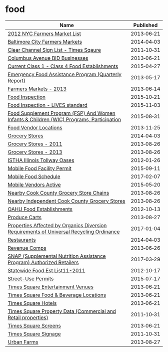 # food

Name | Published
---- | ---------
[2012 NYC Farmers Market List](../datasets/b7kx-qikm.md) | 2013&#x2011;06&#x2011;21
[Baltimore City Farmers Markets](../datasets/atzp-3tnt.md) | 2014&#x2011;04&#x2011;03
[Clear Channel Sign List - Times Sqaure](../datasets/wjtn-s4z7.md) | 2011&#x2011;10&#x2011;31
[Columbus Avenue BID Businesses](../datasets/h5nh-eqde.md) | 2013&#x2011;06&#x2011;21
[Current Class 1 - Class 4 Food Establishments](../datasets/xkvv-76v8.md) | 2015&#x2011;04&#x2011;27
[Emergency Food Assistance Program (Quarterly Report)](../datasets/mpqk-skis.md) | 2013&#x2011;05&#x2011;17
[Farmers Markets - 2013](../datasets/i8y3-ytj4.md) | 2013&#x2011;06&#x2011;14
[Food Inspection](../datasets/5pue-gfbe.md) | 2015&#x2011;10&#x2011;21
[Food Inspection - LIVES standard](../datasets/ft84-r7wr.md) | 2015&#x2011;11&#x2011;03
[Food Supplement Program (FSP) And Women Infants & Children (WIC) Programs, Participation](../datasets/kazx-cq55.md) | 2015&#x2011;08&#x2011;31
[Food Vendor Locations](../datasets/bqw3-z52q.md) | 2013&#x2011;11&#x2011;25
[Grocery Stores](../datasets/uuwk-975y.md) | 2014&#x2011;04&#x2011;03
[Grocery Stores - 2011](../datasets/4u6w-irs9.md) | 2013&#x2011;08&#x2011;26
[Grocery Stores - 2013](../datasets/53t8-wyrc.md) | 2013&#x2011;08&#x2011;26
[ISTHA Illinois Tollway Oases](../datasets/zyh4-gim7.md) | 2012&#x2011;01&#x2011;26
[Mobile Food Facility Permit](../datasets/rqzj-sfat.md) | 2015&#x2011;09&#x2011;11
[Mobile Food Schedule](../datasets/jjew-r69b.md) | 2017&#x2011;02&#x2011;07
[Mobile Vendors Active](../datasets/gab7-hi8g.md) | 2015&#x2011;05&#x2011;20
[Nearby Cook County Grocery Store Chains](../datasets/wryv-d7zf.md) | 2013&#x2011;08&#x2011;26
[Nearby Independent Cook County Grocery Stores](../datasets/ddxq-pdr6.md) | 2013&#x2011;08&#x2011;26
[OAHU Food Establishments](../datasets/qkvm-skze.md) | 2012&#x2011;10&#x2011;13
[Produce Carts](../datasets/divg-mhqk.md) | 2013&#x2011;08&#x2011;27
[Properties Affected by Organics Diversion Requirements of Universal Recycling Ordinance](../datasets/a3pf-9u7n.md) | 2017&#x2011;01&#x2011;04
[Restaurants](../datasets/k5ry-ef3g.md) | 2014&#x2011;04&#x2011;03
[Revenue Comps](../datasets/sv6e-j8t9.md) | 2013&#x2011;06&#x2011;26
[SNAP (Supplemental Nutrition Assistance Program) Authorized Retailers](../datasets/2xqb-xbez.md) | 2017&#x2011;03&#x2011;29
[Statewide Food Est List11-2011](../datasets/9ekn-r3cm.md) | 2012&#x2011;10&#x2011;17
[Street-Use Permits](../datasets/b6tj-gt35.md) | 2015&#x2011;07&#x2011;17
[Times Square Entertainment Venues](../datasets/jxdc-hnze.md) | 2013&#x2011;06&#x2011;21
[Times Square Food & Beverage Locations](../datasets/kh2m-kcyz.md) | 2013&#x2011;06&#x2011;21
[Times Square Hotels](../datasets/v8qe-fx6p.md) | 2013&#x2011;06&#x2011;21
[Times Square Property Data (Commercial and Retail properties)](../datasets/j86k-5i43.md) | 2011&#x2011;10&#x2011;31
[Times Square Screens](../datasets/n246-cev5.md) | 2013&#x2011;06&#x2011;21
[Times Square Signage](../datasets/6bzx-emuu.md) | 2011&#x2011;10&#x2011;31
[Urban Farms](../datasets/2a55-dhk8.md) | 2013&#x2011;08&#x2011;27

